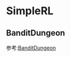 ﻿# SimpleRL

## BanditDungeon

参考:[BanditDungeon](https://github.com/Unity-Technologies/BanditDungeon)